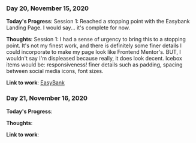### Day 20, November 15, 2020

**Today's Progress**:
Session 1: Reached a stopping point with the Easybank Landing Page. I would say... it's complete for now.

**Thoughts**:
Session 1: I had a sense of urgency to bring this to a stopping point. It's not my finest work, and there is definitely some finer details I could incorporate to make my page look like Frontend Mentor's. BUT, I wouldn't say I'm displeased because really, it does look decent. Icebox items would be: responsiveness! finer details such as padding, spacing between social media icons, font sizes.

**Link to work**: [EasyBank](https://github.com/jdemarc/easybank-landing)

### Day 21, November 16, 2020

**Today's Progress**:

**Thoughts**:

**Link to work**: